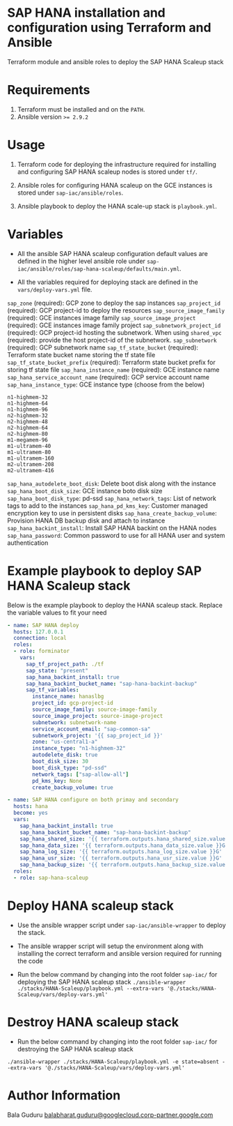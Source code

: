 # SAP HANA installation and configuration using Terraform and Ansible

Terraform module and ansible roles to deploy the SAP HANA Scaleup stack

# Requirements

1. Terraform must be installed and on the `PATH`.
2. Ansible version `>= 2.9.2`

# Usage

1. Terraform code for deploying the infrastructure required for installing and configuring SAP HANA scaleup nodes is stored under `tf/`.

2. Ansible roles for configuring HANA scaleup on the GCE instances is stored under `sap-iac/ansible/roles`.

3. Ansible playbook to deploy the HANA scale-up stack is `playbook.yml`.

# Variables

* All the ansible SAP HANA scaleup configuration default values are defined in the higher level ansible role under `sap-iac/ansible/roles/sap-hana-scaleup/defaults/main.yml`.

* All the variables required for deploying stack are defined in the `vars/deploy-vars.yml` file.

`sap_zone` (required): GCP zone to deploy the sap instances 
`sap_project_id` (required): GCP project-id to deploy the resources
`sap_source_image_family` (required): GCE instances image family
`sap_source_image_project` (required): GCE instances image family project
`sap_subnetwork_project_id` (required): GCP project-id hosting the subnetwork. When using `shared_vpc` (required): provide the host project-id of the subnetwork.
`sap_subnetwork` (required): GCP subnetwork name
`sap_tf_state_bucket` (required): Terraform state bucket name storing the tf state file
`sap_tf_state_bucket_prefix` (required): Terraform state bucket prefix for storing tf state file
`sap_hana_instance_name` (required): GCE instance name
`sap_hana_service_account_name` (required): GCP service account name
`sap_hana_instance_type`: GCE instance type (choose from the below)
```hcl
n1-highmem-32
n1-highmem-64
n1-highmem-96
n2-highmem-32
n2-highmem-48
n2-highmem-64
n2-highmem-80
m1-megamem-96
m1-ultramem-40
m1-ultramem-80
m1-ultramem-160
m2-ultramem-208
m2-ultramem-416
```
`sap_hana_autodelete_boot_disk`: Delete boot disk along with the instance
`sap_hana_boot_disk_size`: GCE instance boto disk size
`sap_hana_boot_disk_type`: pd-ssd
`sap_hana_network_tags`: List of network tags to add to the instances
`sap_hana_pd_kms_key`: Customer managed encryption key to use in persistent disks 
`sap_hana_create_backup_volume`: Provision HANA DB backup disk and attach to instance
`sap_hana_backint_install`: Install SAP HANA backint on the HANA nodes
`sap_hana_password`: Common password to use for all HANA user and system authentication

# Example playbook to deploy SAP HANA Scaleup stack

Below is the example playbook to deploy the HANA scaleup stack. Replace the variable values to fit your need

```yaml
- name: SAP HANA deploy
  hosts: 127.0.0.1
  connection: local
  roles:
  - role: forminator
    vars:
      sap_tf_project_path: ./tf
      sap_state: "present"
      sap_hana_backint_install: true
      sap_hana_backint_bucket_name: "sap-hana-backint-backup"
      sap_tf_variables:
        instance_name: hanaslbg
        project_id: gcp-project-id
        source_image_family: source-image-family
        source_image_project: source-image-project
        subnetwork: subnetwork-name
        service_account_email: "sap-common-sa"
        subnetwork_project: '{{ sap_project_id }}'
        zone: "us-central1-a"
        instance_type: "n1-highmem-32"
        autodelete_disk: true
        boot_disk_size: 30
        boot_disk_type: "pd-ssd"
        network_tags: ["sap-allow-all"]
        pd_kms_key: None
        create_backup_volume: true

- name: SAP HANA configure on both primay and secondary
  hosts: hana
  become: yes
  vars:
    sap_hana_backint_install: true
    sap_hana_backint_bucket_name: "sap-hana-backint-backup"
    sap_hana_shared_size: '{{ terraform.outputs.hana_shared_size.value }}G'
    sap_hana_data_size: '{{ terraform.outputs.hana_data_size.value }}G'
    sap_hana_log_size: '{{ terraform.outputs.hana_log_size.value }}G'
    sap_hana_usr_size: '{{ terraform.outputs.hana_usr_size.value }}G'
    sap_hana_backup_size: '{{ terraform.outputs.hana_backup_size.value - 1 }}G'
  roles:
  - role: sap-hana-scaleup
```

# Deploy HANA scaleup stack

* Use the ansible wrapper script under `sap-iac/ansible-wrapper` to deploy the stack. 

* The ansible wrapper script will setup the environment along with installing the correct terraform and ansible version required for running the code

* Run the below command by changing into the root folder `sap-iac/` for deploying the SAP HANA scaleup stack
`./ansible-wrapper ./stacks/HANA-Scaleup/playbook.yml --extra-vars '@./stacks/HANA-Scaleup/vars/deploy-vars.yml'`

# Destroy HANA scaleup stack

* Run the below command by changing into the root folder `sap-iac/` for destroying the SAP HANA scaleup stack

`./ansible-wrapper ./stacks/HANA-Scaleup/playbook.yml -e state=absent --extra-vars '@./stacks/HANA-Scaleup/vars/deploy-vars.yml'`

# Author Information

Bala Guduru <balabharat.guduru@googlecloud.corp-partner.google.com>